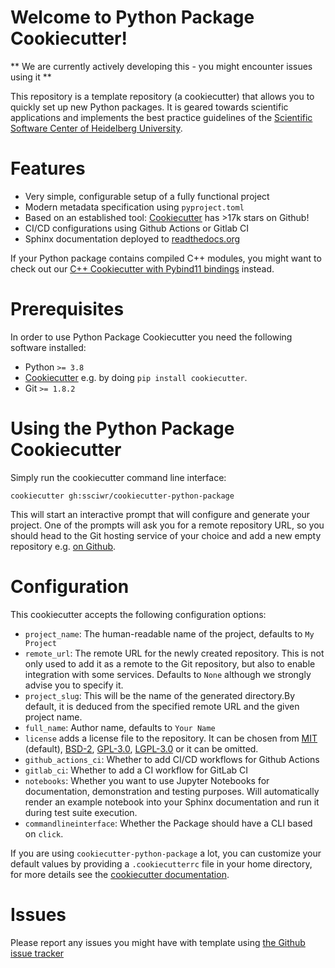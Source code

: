 # Welcome to Python Package Cookiecutter!

** We are currently actively developing this - you might encounter issues using it **

This repository is a template repository (a cookiecutter) that allows you to quickly
set up new Python packages. It is geared towards scientific applications and implements
the best practice guidelines of the [Scientific Software Center of Heidelberg University](https://ssc.iwr.uni-heidelberg.de).

# Features

* Very simple, configurable setup of a fully functional project
* Modern metadata specification using `pyproject.toml`
* Based on an established tool: [Cookiecutter](https://github.com/cookiecutter/cookiecutter) has >17k stars on Github!
* CI/CD configurations using Github Actions or Gitlab CI
* Sphinx documentation deployed to [readthedocs.org](https://readthedocs.org)

If your Python package contains compiled C++ modules, you might want to check out our [C++ Cookiecutter with Pybind11 bindings](https://github.com/ssciwr/cookiecutter-cpp-project) instead.

# Prerequisites

In order to use Python Package Cookiecutter you need the following software installed:

* Python `>= 3.8`
* [Cookiecutter](https://github.com/cookiecutter/cookiecutter) e.g. by doing `pip install cookiecutter`.
* Git `>= 1.8.2`

# Using the Python Package Cookiecutter

Simply run the cookiecutter command line interface:

```
cookiecutter gh:ssciwr/cookiecutter-python-package
```

This will start an interactive prompt that will configure and generate your project.
One of the prompts will ask you for a remote repository URL, so you should head to
the Git hosting service of your choice and add a new empty repository e.g. [on Github](https://github.com/new).

# Configuration

This cookiecutter accepts the following configuration options:

* `project_name`: The human-readable name of the project, defaults to `My Project`
* `remote_url`: The remote URL for the newly created repository. This is not only used
  to add it as a remote to the Git repository, but also to enable integration with some
  services. Defaults to `None` although we strongly advise you to specify it.
* `project_slug`: This will be the name of the generated directory.By default, it is deduced from the specified remote URL and the given project name.
* `full_name`: Author name, defaults to `Your Name`
* `license` adds a license file to the repository. It can be chosen from [MIT](https://opensource.org/licenses/MIT) (default), [BSD-2](https://opensource.org/licenses/BSD-2-Clause), [GPL-3.0](https://opensource.org/licenses/GPL-3.0), [LGPL-3.0](https://opensource.org/licenses/LGPL-3.0) or it can be omitted.
* `github_actions_ci`: Whether to add CI/CD workflows for Github Actions
* `gitlab_ci`: Whether to add a CI workflow for GitLab CI
* `notebooks`: Whether you want to use Jupyter Notebooks for documentation, demonstration
  and testing purposes. Will automatically render an example notebook into your Sphinx
  documentation and run it during test suite execution.
* `commandlineinterface`: Whether the Package should have a CLI based on `click`.

If you are using `cookiecutter-python-package` a lot, you can customize your default values
by providing a `.cookiecutterrc` file in your home directory, for more details see the
[cookiecutter documentation](https://cookiecutter.readthedocs.io/en/latest/advanced/user_config.html).

# Issues

Please report any issues you might have with template using [the Github issue
tracker](https://github.com/ssciwr/cookiecutter-python-package)
